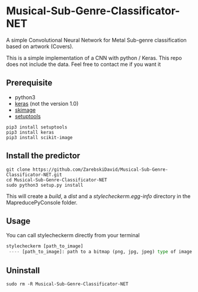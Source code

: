 # Musical-Sub-Genre-Classificator-NET

A simple Convolutional Neural Network for Metal Sub-genre classification based on artwork (Covers).

This is a simple implementation of a CNN with python / Keras. This repo does not include the data. Feel free to contact me if you want it


## Prerequisite

* python3
* [keras](https://keras.io/) (not the version 1.0)
* [skimage](http://scikit-image.org/)
* [setuptools](https://pypi.org/project/setuptools/)

```
pip3 install setuptools
pip3 install keras
pip3 install scikit-image
```

## Install the predictor


```
git clone https://github.com/ZarebskiDavid/Musical-Sub-Genre-Classificator-NET.git
cd Musical-Sub-Genre-Classificator-NET
sudo python3 setup.py install
```

This will create a *build*, a *dist* and a *stylecheckerm.egg-info* directory in the MapreducePyConsole folder.

## Usage

You can call stylecheckerm directly from your terminal

```python
stylecheckerm [path_to_image]
 ---- [path_to_image]: path to a bitmap (png, jpg, jpeg) type of image (e.g. ~/Images/covers/cover.png)
```

## Uninstall
```
sudo rm -R Musical-Sub-Genre-Classificator-NET
```
